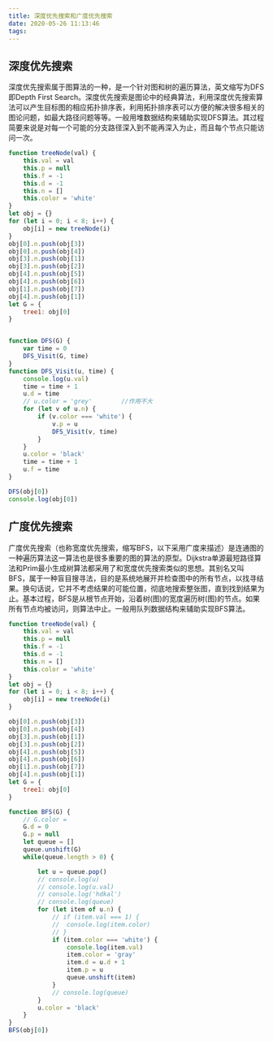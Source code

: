 ```yaml
---
title: 深度优先搜索和广度优先搜索
date: 2020-05-26 11:13:46
tags:
---
```


## 深度优先搜索
深度优先搜索属于图算法的一种，是一个针对图和树的遍历算法，英文缩写为DFS即Depth First Search。深度优先搜索是图论中的经典算法，利用深度优先搜索算法可以产生目标图的相应拓扑排序表，利用拓扑排序表可以方便的解决很多相关的图论问题，如最大路径问题等等。一般用堆数据结构来辅助实现DFS算法。其过程简要来说是对每一个可能的分支路径深入到不能再深入为止，而且每个节点只能访问一次。

```js
function treeNode(val) {
	this.val = val
	this.p = null
	this.f = -1
	this.d = -1
	this.n = []
	this.color = 'white'
}
let obj = {}
for (let i = 0; i < 8; i++) {
	obj[i] = new treeNode(i)
}
obj[0].n.push(obj[3])
obj[0].n.push(obj[4])
obj[3].n.push(obj[1])
obj[3].n.push(obj[2])
obj[4].n.push(obj[5])
obj[4].n.push(obj[6])
obj[1].n.push(obj[7])
obj[4].n.push(obj[1])
let G = {
	tree1: obj[0]
}


function DFS(G) {
    var time = 0
    DFS_Visit(G, time)
}
function DFS_Visit(u, time) {
	console.log(u.val)
    time = time + 1
    u.d = time
    // u.color = 'grey'        //作用不大
    for (let v of u.n) {
        if (v.color === 'white') {
            v.p = u
            DFS_Visit(v, time)
        }
    }
    u.color = 'black'
    time = time + 1
    u.f = time
}

DFS(obj[0])
console.log(obj[0])
```

## 广度优先搜索

广度优先搜索（也称宽度优先搜索，缩写BFS，以下采用广度来描述）是连通图的一种遍历算法这一算法也是很多重要的图的算法的原型。Dijkstra单源最短路径算法和Prim最小生成树算法都采用了和宽度优先搜索类似的思想。其别名又叫BFS，属于一种盲目搜寻法，目的是系统地展开并检查图中的所有节点，以找寻结果。换句话说，它并不考虑结果的可能位置，彻底地搜索整张图，直到找到结果为止。基本过程，BFS是从根节点开始，沿着树(图)的宽度遍历树(图)的节点。如果所有节点均被访问，则算法中止。一般用队列数据结构来辅助实现BFS算法。

```js
function treeNode(val) {
	this.val = val
	this.p = null
	this.f = -1
	this.d = -1
	this.n = []
	this.color = 'white'
}
let obj = {}
for (let i = 0; i < 8; i++) {
	obj[i] = new treeNode(i)
}

obj[0].n.push(obj[3])
obj[0].n.push(obj[4])
obj[3].n.push(obj[1])
obj[3].n.push(obj[2])
obj[4].n.push(obj[5])
obj[4].n.push(obj[6])
obj[1].n.push(obj[7])
obj[4].n.push(obj[1])
let G = {
	tree1: obj[0]
}

function BFS(G) {
    // G.color = 
    G.d = 0
    G.p = null
    let queue = []
    queue.unshift(G)
    while(queue.length > 0) {

        let u = queue.pop()
        // console.log(u)
        // console.log(u.val)
        // console.log('hdkal')
        // console.log(queue)
        for (let item of u.n) {
        	// if (item.val === 1) {
        	// 	console.log(item.color)
        	// }
            if (item.color === 'white') {
            	console.log(item.val)
                item.color = 'gray'
                item.d = u.d + 1
                item.p = u
                queue.unshift(item)
            }
            // console.log(queue)
        }
        u.color = 'black'
    }
} 
BFS(obj[0])
```
